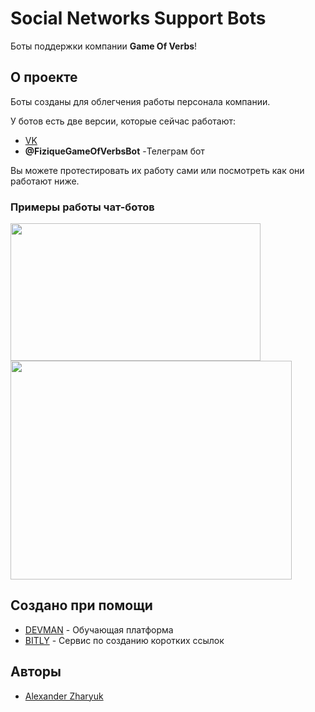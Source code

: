 # Social Networks Support Bots 

Боты поддержки компании **Game Of Verbs**!

## О проекте

Боты созданы для облегчения работы персонала компании.

У ботов есть две версии, которые сейчас работают:

* [VK](https://vk.com/public213993013)
* **@FiziqueGameOfVerbsBot** -Телеграм бот

Вы можете протестировать их работу сами или посмотреть как они работают ниже.

### Примеры работы чат-ботов

<img src="https://github.com/AlexanderZharyuk/game-of-verbs/blob/main/vk-bot-preview.gif?raw=true" data-canonical-src="https://gyazo.com/eb5c5741b6a9a16c692170a41a49c858.png" width="400" height="220" />

<br>

<img src="https://github.com/AlexanderZharyuk/game-of-verbs/blob/main/TG-preview.gif?raw=true" data-canonical-src="https://gyazo.com/eb5c5741b6a9a16c692170a41a49c858.png" width="450" height="350" />


## Создано при помощи

* [DEVMAN](https://dvmn.org/) - Обучающая платформа
* [BITLY](https://bitly.com/) - Сервис по созданию коротких ссылок

## Авторы

* [Alexander Zharyuk](https://gist.github.com/AlexanderZharyuk)

